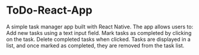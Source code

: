 # ToDo-React-App
A simple task manager app built with React Native. The app allows users to:  Add new tasks using a text input field. Mark tasks as completed by clicking on the task. Delete completed tasks when clicked. Tasks are displayed in a list, and once marked as completed, they are removed from the task list.
